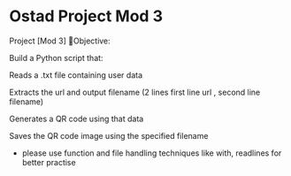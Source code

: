# Ostad Project Mod 3

Project [Mod 3]
📌Objective: 

Build a Python script that:

Reads a .txt file containing user data

Extracts the url and output filename (2 lines first line url , second line filename)

Generates a QR code using that data

Saves the QR code image using the specified filename



* please use function and file handling techniques like with, readlines for better practise